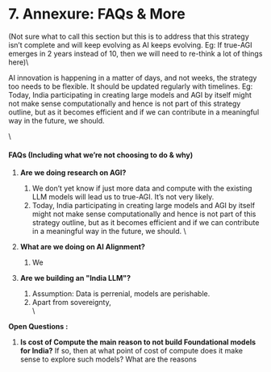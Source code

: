 # 7. Annexure: FAQs & More

(Not sure what to call this section but this is to address that this strategy isn’t complete and will keep evolving as AI keeps evolving. Eg: If true-AGI emerges in 2 years instead of 10, then we will need to re-think a lot of things here)\


AI innovation is happening in a matter of days, and not weeks, the strategy too needs to be flexible. It should be updated regularly with timelines. Eg: Today, India participating in creating large models and AGI by itself might not make sense computationally and hence is not part of this strategy outline, but as it becomes efficient and if we can contribute in a meaningful way in the future, we should.

\


#### FAQs (Including what we’re not choosing to do & why)

1. **Are we doing research on AGI?**
   1. We don’t yet know if just more data and compute with the existing LLM models will lead us to true-AGI. It’s not very likely.
   2. Today, India participating in creating large models and AGI by itself might not make sense computationally and hence is not part of this strategy outline, but as it becomes efficient and if we can contribute in a meaningful way in the future, we should. \

2. **What are we doing on AI Alignment?**
   1. We
3. **Are we building an "India LLM"?**
   1. Assumption: Data is perrenial, models are perishable.
   2. Apart from sovereignty, \
      \


**Open Questions :**&#x20;

1. **Is cost of Compute the main reason to not build Foundational models for India?** If so, then at what point of cost of compute does it make sense to explore such models? What are the reasons &#x20;

